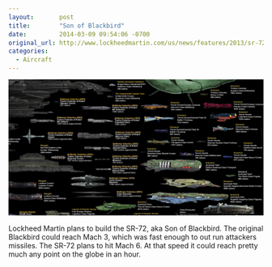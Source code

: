 ```yaml
---
layout:       post
title:        "Son of Blackbird"
date:         2014-03-09 09:54:06 -0700
original_url: http://www.lockheedmartin.com/us/news/features/2013/sr-72.html
categories:
  - Aircraft
---
```




  ![SR-72-chart](/assets/import/resource.jpg)  

 Lockheed Martin plans to build the SR-72, aka Son of Blackbird. The original Blackbird could reach Mach 3, which was fast enough to out run attackers missiles. The SR-72 plans to hit Mach 6. At that speed it could reach pretty much any point on the globe in an hour. 

 

